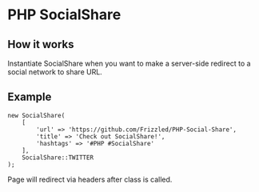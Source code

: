 PHP SocialShare
=======

## How it works
Instantiate SocialShare when you want to make a server-side redirect to a social network to share URL.

## Example
```
new SocialShare(
	[
		'url' => 'https://github.com/Frizzled/PHP-Social-Share',
		'title' => 'Check out SocialShare!',
		'hashtags' => '#PHP #SocialShare'
	],
	SocialShare::TWITTER
);
```

Page will redirect via headers after class is called.